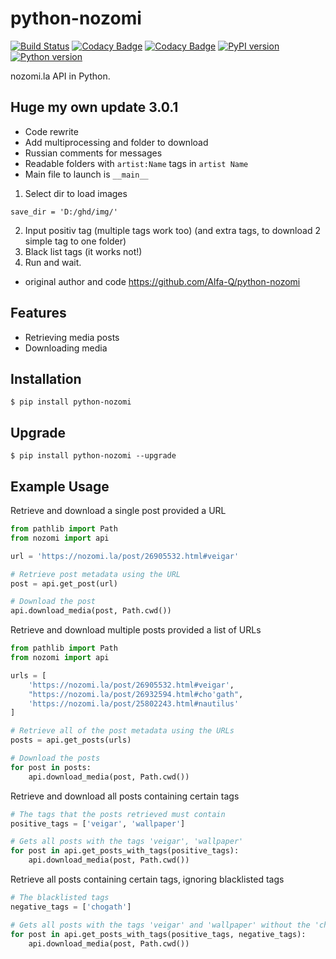 # python-nozomi

[![Build Status](https://travis-ci.com/Alfa-Q/python-nozomi.svg?token=NAcpuTjLC6CrUpWrqz9p&branch=master)](https://travis-ci.com/Alfa-Q/python-nozomi)
[![Codacy Badge](https://app.codacy.com/project/badge/Grade/20c7f3716811466c9e2d55786885951e)](https://app.codacy.com/gh/Alfa-Q/python-nozomi/dashboard?utm_source=gh&utm_medium=referral&utm_content=&utm_campaign=Badge_grade)
[![Codacy Badge](https://app.codacy.com/project/badge/Coverage/20c7f3716811466c9e2d55786885951e)](https://app.codacy.com/gh/Alfa-Q/python-nozomi/dashboard?utm_source=gh&utm_medium=referral&utm_content=&utm_campaign=Badge_coverage)
[![PyPI version](https://badge.fury.io/py/python-nozomi.svg)](https://badge.fury.io/py/python-nozomi)
[![Python version](https://img.shields.io/badge/python-3.7%20%7C%203.8%20%7C%203.9%20%7C%203.10%20%7C%203.11-green)](https://www.python.org/downloads/release/python-370/)

nozomi.la API in Python.

## Huge my own update 3.0.1
- Code rewrite
- Add multiprocessing and folder to download
- Russian comments for messages
- Readable folders with `artist:Name` tags in `artist Name`
- Main file to launch is `__main__`

1. Select dir to load images
```
save_dir = 'D:/ghd/img/'
```
2. Input positiv tag (multiple tags work too) (and extra tags, to download 2 simple tag to one folder)
3. Black list tags (it works not!)
4. Run and wait.

- original author and code https://github.com/Alfa-Q/python-nozomi

## Features

- Retrieving media posts
- Downloading media

## Installation

```
$ pip install python-nozomi
```

## Upgrade

```
$ pip install python-nozomi --upgrade
```

## Example Usage

Retrieve and download a single post provided a URL

```python
from pathlib import Path
from nozomi import api

url = 'https://nozomi.la/post/26905532.html#veigar'

# Retrieve post metadata using the URL
post = api.get_post(url)

# Download the post
api.download_media(post, Path.cwd())
```

Retrieve and download multiple posts provided a list of URLs

```python
from pathlib import Path
from nozomi import api

urls = [
    'https://nozomi.la/post/26905532.html#veigar',
    "https://nozomi.la/post/26932594.html#cho'gath",
    'https://nozomi.la/post/25802243.html#nautilus'
]

# Retrieve all of the post metadata using the URLs
posts = api.get_posts(urls)

# Download the posts
for post in posts:
    api.download_media(post, Path.cwd())
```

Retrieve and download all posts containing certain tags

```python
# The tags that the posts retrieved must contain
positive_tags = ['veigar', 'wallpaper']

# Gets all posts with the tags 'veigar', 'wallpaper'
for post in api.get_posts_with_tags(positive_tags):
    api.download_media(post, Path.cwd())
```

Retrieve all posts containing certain tags, ignoring blacklisted tags

```python
# The blacklisted tags
negative_tags = ['chogath']

# Gets all posts with the tags 'veigar' and 'wallpaper' without the 'chogath' tag.
for post in api.get_posts_with_tags(positive_tags, negative_tags):
    api.download_media(post, Path.cwd())
```
